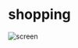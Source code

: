 # shopping
![screen](https://github.com/user-attachments/assets/015816e5-6277-40a1-8b82-61b9be57e69e)
